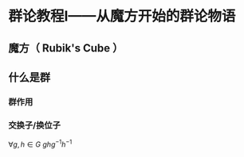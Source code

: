 # 群论教程I——从魔方开始的群论物语

## 魔方（ Rubik's Cube ）

## 什么是群

### 群作用

### 交换子/换位子

$\forall g, h \in G$ $ghg^{-1}h^{-1}$

